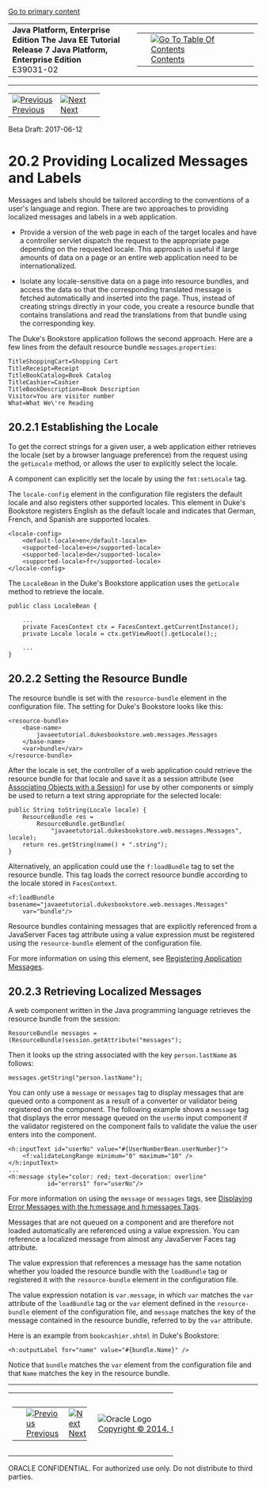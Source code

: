 [Go to primary content](#BEGIN)

<table>
<colgroup>
<col width="50%" />
<col width="50%" />
</colgroup>
<tbody>
<tr class="odd">
<td><strong>Java Platform, Enterprise Edition The Java EE Tutorial</strong><br />
<strong>Release 7 Java Platform, Enterprise Edition</strong><br />
E39031-02</td>
<td><table>
<tbody>
<tr class="odd">
<td> </td>
<td><a href="toc.htm"><img src="../../dcommon/gifs/toc.gif" alt="Go To Table Of Contents" /><br />
<span class="icon">Contents</span></a></td>
</tr>
</tbody>
</table></td>
</tr>
</tbody>
</table>

-----

<table>
<tbody>
<tr class="odd">
<td><a href="webi18n001.htm"><img src="../../dcommon/gifs/leftnav.gif" alt="Previous" /><br />
<span class="icon">Previous</span></a> </td>
<td><a href="webi18n003.htm"><img src="../../dcommon/gifs/rightnav.gif" alt="Next" /><br />
<span class="icon">Next</span></a></td>
<td> </td>
</tr>
</tbody>
</table>

Beta Draft: 2017-06-12

# 20.2 Providing Localized Messages and Labels

Messages and labels should be tailored according to the conventions of a
user's language and region. There are two approaches to providing
localized messages and labels in a web application.

  - Provide a version of the web page in each of the target locales and
    have a controller servlet dispatch the request to the appropriate
    page depending on the requested locale. This approach is useful if
    large amounts of data on a page or an entire web application need to
    be internationalized.

  - Isolate any locale-sensitive data on a page into resource bundles,
    and access the data so that the corresponding translated message is
    fetched automatically and inserted into the page. Thus, instead of
    creating strings directly in your code, you create a resource bundle
    that contains translations and read the translations from that
    bundle using the corresponding key.

The Duke's Bookstore application follows the second approach. Here are a
few lines from the default resource bundle `messages`.`properties`:

``` oac_no_warn
TitleShoppingCart=Shopping Cart
TitleReceipt=Receipt
TitleBookCatalog=Book Catalog
TitleCashier=Cashier
TitleBookDescription=Book Description
Visitor=You are visitor number 
What=What We\'re Reading
```

## 20.2.1 Establishing the Locale

To get the correct strings for a given user, a web application either
retrieves the locale (set by a browser language preference) from the
request using the `getLocale` method, or allows the user to explicitly
select the locale.

A component can explicitly set the locale by using the `fmt:setLocale`
tag.

The `locale-config` element in the configuration file registers the
default locale and also registers other supported locales. This element
in Duke's Bookstore registers English as the default locale and
indicates that German, French, and Spanish are supported locales.

``` oac_no_warn
<locale-config>
    <default-locale>en</default-locale>
    <supported-locale>es</supported-locale>
    <supported-locale>de</supported-locale>
    <supported-locale>fr</supported-locale>
</locale-config>
```

The `LocaleBean` in the Duke's Bookstore application uses the
`getLocale` method to retrieve the locale.

``` oac_no_warn
public class LocaleBean {
    
    ...
    private FacesContext ctx = FacesContext.getCurrentInstance();
    private Locale locale = ctx.getViewRoot().getLocale();;

    ...
}
```

## 20.2.2 Setting the Resource Bundle

The resource bundle is set with the `resource-bundle` element in the
configuration file. The setting for Duke's Bookstore looks like this:

``` oac_no_warn
<resource-bundle>
    <base-name>
        javaeetutorial.dukesbookstore.web.messages.Messages
    </base-name>
    <var>bundle</var>
</resource-bundle>
```

After the locale is set, the controller of a web application could
retrieve the resource bundle for that locale and save it as a session
attribute (see [Associating Objects with a
Session](servlets009.htm#BNAGO)) for use by other components or simply
be used to return a text string appropriate for the selected locale:

``` oac_no_warn
public String toString(Locale locale) {
    ResourceBundle res = 
        ResourceBundle.getBundle(
            "javaeetutorial.dukesbookstore.web.messages.Messages", locale);
    return res.getString(name() + ".string");
}
```

Alternatively, an application could use the `f:loadBundle` tag to set
the resource bundle. This tag loads the correct resource bundle
according to the locale stored in
`FacesContext`.

``` oac_no_warn
<f:loadBundle basename="javaeetutorial.dukesbookstore.web.messages.Messages"
    var="bundle"/>
```

Resource bundles containing messages that are explicitly referenced from
a JavaServer Faces tag attribute using a value expression must be
registered using the `resource-bundle` element of the configuration
file.

For more information on using this element, see [Registering Application
Messages](jsf-configure006.htm#BNAXB).

## 20.2.3 Retrieving Localized Messages

A web component written in the Java programming language retrieves the
resource bundle from the
session:

``` oac_no_warn
ResourceBundle messages = (ResourceBundle)session.getAttribute("messages");
```

Then it looks up the string associated with the key `person.lastName` as
follows:

``` oac_no_warn
messages.getString("person.lastName");
```

You can only use a `message` or `messages` tag to display messages that
are queued onto a component as a result of a converter or validator
being registered on the component. The following example shows a
`message` tag that displays the error message queued on the `userNo`
input component if the validator registered on the component fails to
validate the value the user enters into the component.

``` oac_no_warn
<h:inputText id="userNo" value="#{UserNumberBean.userNumber}">
    <f:validateLongRange minimum="0" maximum="10" />
</h:inputText>
...
<h:message style="color: red; text-decoration: overline" 
           id="errors1" for="userNo"/>
```

For more information on using the `message` or `messages` tags, see
[Displaying Error Messages with the h:message and h:messages
Tags](jsf-page002.htm#BNASO).

Messages that are not queued on a component and are therefore not loaded
automatically are referenced using a value expression. You can reference
a localized message from almost any JavaServer Faces tag attribute.

The value expression that references a message has the same notation
whether you loaded the resource bundle with the `loadBundle` tag or
registered it with the `resource-bundle` element in the configuration
file.

The value expression notation is `var.message`, in which `var` matches
the `var` attribute of the `loadBundle` tag or the `var` element defined
in the `resource-bundle` element of the configuration file, and
`message` matches the key of the message contained in the resource
bundle, referred to by the `var` attribute.

Here is an example from `bookcashier.xhtml` in Duke's Bookstore:

``` oac_no_warn
<h:outputLabel for="name" value="#{bundle.Name}" />
```

Notice that `bundle` matches the `var` element from the configuration
file and that `Name` matches the key in the resource bundle.

-----

<table style="width:66%;">
<colgroup>
<col width="33%" />
<col width="0%" />
<col width="33%" />
</colgroup>
<tbody>
<tr class="odd">
<td><table style="width:96%;">
<colgroup>
<col width="0%" />
<col width="48%" />
<col width="48%" />
</colgroup>
<tbody>
<tr class="odd">
<td> </td>
<td><a href="webi18n001.htm"><img src="../../dcommon/gifs/leftnav.gif" alt="Previous" /><br />
<span class="icon">Previous</span></a> </td>
<td><a href="webi18n003.htm"><img src="../../dcommon/gifs/rightnav.gif" alt="Next" /><br />
<span class="icon">Next</span></a></td>
</tr>
</tbody>
</table></td>
<td><img src="../../dcommon/gifs/oracle.gif" alt="Oracle Logo" class="copyrightlogo" /> <a href="../../dcommon/html/cpyr.htm"><br />
<span class="copyrightlogo">Copyright © 2014, Oracle and/or its affiliates. All rights reserved.</span></a></td>
<td><table>
<tbody>
<tr class="odd">
<td> </td>
<td><a href="toc.htm"><img src="../../dcommon/gifs/toc.gif" alt="Go To Table Of Contents" /><br />
<span class="icon">Contents</span></a></td>
</tr>
</tbody>
</table></td>
</tr>
</tbody>
</table>

ORACLE CONFIDENTIAL. For authorized use only. Do not distribute to third parties.
